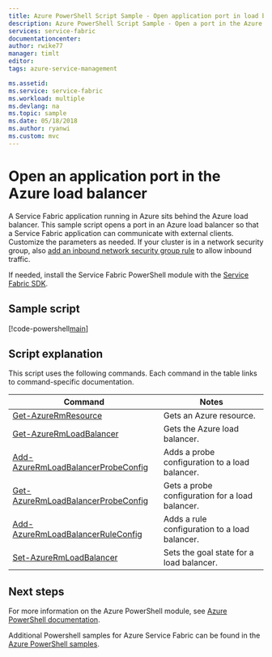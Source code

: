 ```yaml
---
title: Azure PowerShell Script Sample - Open application port in load balancer | Microsoft Docs
description: Azure PowerShell Script Sample - Open a port in the Azure load balancer for a Service Fabric application.
services: service-fabric
documentationcenter: 
author: rwike77
manager: timlt
editor: 
tags: azure-service-management

ms.assetid: 
ms.service: service-fabric
ms.workload: multiple
ms.devlang: na
ms.topic: sample
ms.date: 05/18/2018
ms.author: ryanwi
ms.custom: mvc
---
```


# Open an application port in the Azure load balancer

A Service Fabric application running in Azure sits behind the Azure load balancer. This sample script opens a port in an Azure load balancer so that a Service Fabric application can communicate with external clients. Customize the parameters as needed. If your cluster is in a network security group, also [add an inbound network security group rule](service-fabric-powershell-add-nsg-rule.md) to allow inbound traffic.

If needed, install the Service Fabric PowerShell module with the [Service Fabric SDK](../service-fabric-get-started.md). 

## Sample script

[!code-powershell[main](../../../powershell_scripts/service-fabric/open-port-in-load-balancer/open-port-in-load-balancer.ps1 "Open a port in the load balancer")]

## Script explanation

This script uses the following commands. Each command in the table links to command-specific documentation.

| Command | Notes |
|---|---|
| [Get-AzureRmResource](/powershell/module/azurerm.resources/get-azurermresource) | Gets an Azure resource.  |
| [Get-AzureRmLoadBalancer](/powershell/module/azurerm.network/get-azurermloadbalancer) | Gets the Azure load balancer. |
| [Add-AzureRmLoadBalancerProbeConfig](/powershell/module/azurerm.network/add-azurermloadbalancerprobeconfig) | Adds a probe configuration to a load balancer.|
| [Get-AzureRmLoadBalancerProbeConfig](/powershell/module/azurerm.network/get-azurermloadbalancerprobeconfig) | Gets a probe configuration for a load balancer. |
| [Add-AzureRmLoadBalancerRuleConfig](/powershell/module/azurerm.network/add-azurermloadbalancerruleconfig) | Adds a rule configuration to a load balancer. |
| [Set-AzureRmLoadBalancer](/powershell/module/azurerm.network/set-azurermloadbalancer) | Sets the goal state for a load balancer. |

## Next steps

For more information on the Azure PowerShell module, see [Azure PowerShell documentation](/powershell/azure/overview).

Additional Powershell samples for Azure Service Fabric can be found in the [Azure PowerShell samples](../service-fabric-powershell-samples.md).
